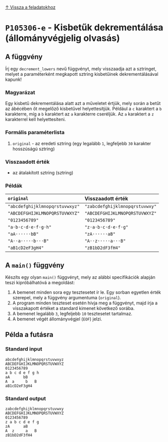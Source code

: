 
[↑ Vissza a feladatokhoz](./README.md)

# `P105306-e` - Kisbetűk dekrementálása (állományvégjelig olvasás)

## A függvény

Írj egy `decrement_lowers` nevű függvényt, mely visszaadja azt a sztringet, melyet a paraméterként megkapott sztring kisbetűinek dekrementálásával kapunk!
### Magyarázat
Egy kisbetű dekrementálása alatt azt a műveletet értjük, mely során a betűt az ábécében őt megelőző kisbetűvel helyettesítjük. Például a `c` karaktert a `b` karakterre, míg a `b` karaktert az `a` karakterre cseréljük. Az `a` karaktert a `z` karakterrel kell helyettesíteni.

### Formális paraméterlista

1. `original` - az eredeti sztring (egy legalább `1`, legfeljebb `30` karakter hosszúságú sztring)

### Visszaadott érték

* az átalakított sztring (sztring)

### Példák

| `original` | Visszaadott érték | 
| :--- | :-- | 
| `"abcdefghijklmnopqrstuvwxyz"` | `"zabcdefghijklmnopqrstuvwxy"` | 
| `"ABCDEFGHIJKLMNOPQRSTUVWXYZ"` | `"ABCDEFGHIJKLMNOPQRSTUVWXYZ"` | 
| `"0123456789"` | `"0123456789"` | 
| `"a·b·c·d·e·f·g·h"` | `"z·a·b·c·d·e·f·g"` | 
| `"aA······bB"` | `"zA······aB"` | 
| `"A··a·····b···B"` | `"A··z·····a···B"` | 
| `"aB1cD2eF3gH4"` | `"zB1bD2dF3fH4"` | 

## A `main()` függvény

Készíts egy olyan `main()` függvényt, mely az alábbi specifikációk alapján teszi kipróbálhatóvá a megoldást:

1. A bemenet minden sora egy tesztesetet ír le. Egy sorban egyetlen érték szerepel, mely a függvény argumentuma (`original`).
1. A program minden teszteset esetén hívja meg a függvényt, majd írja a visszakapott értéket a standard kimenet következő sorába.
1. A bemenet legalább `3`, legfeljebb `10` tesztesetet tartalmaz.
1. A bemenet végét állományvégjel (`EOF`) jelzi.

## Példa a futásra

### Standard input

```
abcdefghijklmnopqrstuvwxyz
ABCDEFGHIJKLMNOPQRSTUVWXYZ
0123456789
a b c d e f g h
aA      bB
A  a     b   B
aB1cD2eF3gH4
```

### Standard output

```
zabcdefghijklmnopqrstuvwxy
ABCDEFGHIJKLMNOPQRSTUVWXYZ
0123456789
z a b c d e f g
zA      aB
A  z     a   B
zB1bD2dF3fH4
```